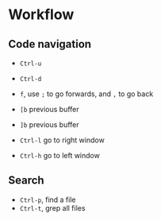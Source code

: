 # Workflow


## Code navigation

- `Ctrl-u`
- `Ctrl-d`
- `f`, use `;` to go forwards, and `,` to go back

- `[b` previous buffer
- `]b` previous buffer
- `Ctrl-l` go to right window
- `Ctrl-h` go to left window



## Search

- `Ctrl-p`, find a file
- `Ctrl-t`, grep all files
